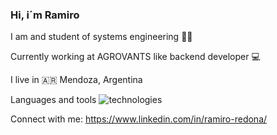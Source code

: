 ### Hi, i´m Ramiro 
I am and student of systems engineering 👨‍🎓

Currently working at AGROVANTS like backend developer 💻

I live in 🇦🇷 Mendoza, Argentina

Languages and tools
![technologies](https://user-images.githubusercontent.com/56373340/158002518-9e6145e9-0d94-4753-a51d-88670bcbe54f.png)


Connect with me:
https://www.linkedin.com/in/ramiro-redona/

<!--
**ramiro1998/ramiro1998** is a ✨ _special_ ✨ repository because its `README.md` (this file) appears on your GitHub profile.

Here are some ideas to get you started:
Technologies:
| Comando | Descripción |
| --- | --- |
| git status | Enumera todos los archivos nuevos o modificados |
| git diff | Muestra las diferencias de archivo que no han sido preparadas |

- 🔭 I’m currently working on ...
- 🌱 I’m currently learning ...
- 👯 I’m looking to collaborate on ...
- 🤔 I’m looking for help with ...
- 💬 Ask me about ...
- 📫 How to reach me: ...
- 😄 Pronouns: ...
- ⚡ Fun fact: ...
-->
